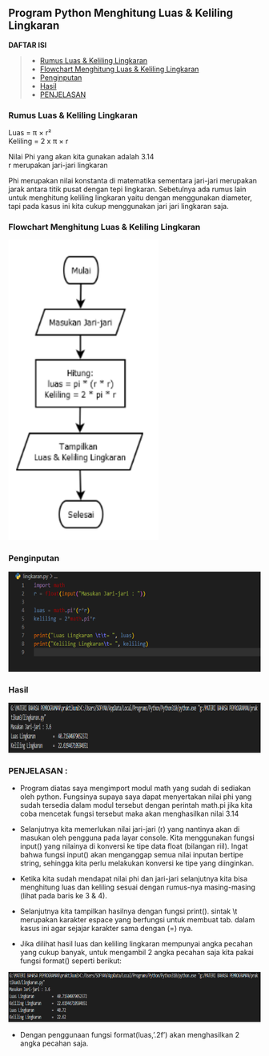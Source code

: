 <h2>  <b>Program Python Menghitung Luas & Keliling Lingkaran</b>  </h2>


**DAFTAR ISI**
> - [Rumus Luas & Keliling Lingkaran](#rumus-luas--keliling-lingkaran)
> - [Flowchart Menghitung Luas & Keliling Lingkaran](#flowchart-menghitung-luas--keliling-lingkaran)
> - [Penginputan](#penginputan)
> - [Hasil](#hasil)
> - [PENJELASAN](#penjelasan)

### Rumus Luas & Keliling Lingkaran
Luas     = π × r² <br> Keliling = 2 x π × r

Nilai Phi yang akan kita gunakan adalah 3.14 <br> r merupakan jari-jari lingkaran

Phi merupakan nilai konstanta di matematika sementara jari-jari merupakan jarak antara titik pusat dengan tepi lingkaran. Sebetulnya ada rumus lain untuk menghitung keliling lingkaran yaitu dengan menggunakan diameter, tapi pada kasus ini kita cukup menggunakan jari jari lingkaran saja.

### Flowchart Menghitung Luas & Keliling Lingkaran

<img src="img/flowchart.PNG" alt="Flowchart" width="300" height="600">

### Penginputan 
<img src="img/alur.PNG" alt="Flowchart" width="600" height="200">

### Hasil
<img src="img/output.PNG" alt="Flowchart" width="1500" height="100">

### PENJELASAN :
*   Program diatas saya mengimport modul math yang sudah di sediakan oleh python. Fungsinya supaya saya dapat menyertakan nilai phi yang sudah tersedia dalam modul tersebut dengan perintah math.pi jika kita coba mencetak fungsi tersebut maka akan menghasilkan nilai 3.14

*   Selanjutnya kita memerlukan nilai jari-jari (r) yang nantinya akan di masukan oleh pengguna pada layar console. Kita menggunakan fungsi input() yang nilainya di konversi ke tipe data float (bilangan riil). Ingat bahwa fungsi input() akan menganggap semua nilai inputan bertipe string, sehingga kita perlu melakukan konversi ke tipe yang diinginkan.

*   Ketika kita sudah mendapat nilai phi dan jari-jari selanjutnya kita bisa menghitung luas dan keliling sesuai dengan rumus-nya masing-masing (lihat pada baris ke 3 & 4).

*   Selanjutnya kita tampilkan hasilnya dengan fungsi print(). sintak \t merupakan karakter espace yang berfungsi untuk membuat tab. dalam kasus ini agar sejajar karakter sama dengan (=) nya.

*   Jika dilihat hasil luas dan keliling lingkaran mempunyai angka pecahan yang cukup banyak, untuk mengambil 2 angka pecahan saja kita pakai fungsi format() seperti berikut:

<img src="img/output1.PNG" alt="Flowchart" width="1500" height="100">

*   Dengan penggunaan fungsi format(luas,’.2f’) akan menghasilkan 2 angka pecahan saja.
